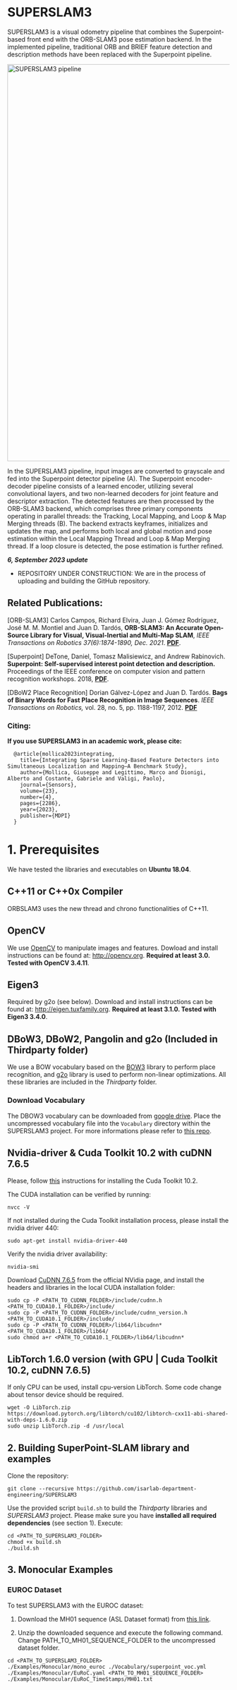# SUPERSLAM3

SUPERSLAM3 is a visual odometry pipeline that combines the Superpoint-based front end with the ORB-SLAM3 pose estimation backend. In the implemented pipeline, traditional ORB and BRIEF feature detection and description methods have been replaced with the Superpoint pipeline.

<img src="https://github.com/isarlab-department-engineering/SUPERSLAM3/assets/12141143/ffc7a731-ff20-4681-9eb7-fc004fdca6ec" alt="SUPERSLAM3 pipeline" width="900px"/>

In the SUPERSLAM3 pipeline, input images are converted to grayscale and fed into the Superpoint detector pipeline (A). The Superpoint encoder-decoder pipeline consists of a learned encoder, utilizing several convolutional layers, and two non-learned decoders for joint feature and descriptor extraction. The detected features are then processed by the ORB-SLAM3 backend, which comprises three primary components operating in parallel threads: the Tracking, Local Mapping, and Loop & Map Merging threads (B). The backend extracts keyframes, initializes and updates the map, and performs both local and global motion and pose estimation within the Local Mapping Thread and Loop & Map Merging thread. If a loop closure is detected, the pose estimation is further refined.

<!-- The [Changelog](https://https://github.com/isarlab-department-engineering/SUPERSLAM3/edit/main/README.md) describes the features of each version. -->

***6, September 2023 update***</br> 
- REPOSITORY UNDER CONSTRUCTION: We are in the process of uploading and building the GitHub repository.  </br>

<!-- - SUPERSLAM3 v1.0 is now publicly available!  </br> 
- We are currently testing the project on Ubuntu 20.04 and 22.02 with upgraded CUDA, CuDNN, and libtorch libraries. </br>-->

## Related Publications:

[ORB-SLAM3] Carlos Campos, Richard Elvira, Juan J. Gómez Rodríguez, José M. M. Montiel and Juan D. Tardós, **ORB-SLAM3: An Accurate Open-Source Library for Visual, Visual-Inertial and Multi-Map SLAM**, *IEEE Transactions on Robotics 37(6):1874-1890, Dec. 2021*. **[PDF](https://arxiv.org/abs/2007.11898)**.

[Superpoint] DeTone, Daniel, Tomasz Malisiewicz, and Andrew Rabinovich. **Superpoint: Self-supervised interest point detection and description.** Proceedings of the IEEE conference on computer vision and pattern recognition workshops. 2018, **[PDF](https://arxiv.org/abs/1712.07629v4)**.

[DBoW2 Place Recognition] Dorian Gálvez-López and Juan D. Tardós. **Bags of Binary Words for Fast Place Recognition in Image Sequences**. *IEEE Transactions on Robotics,* vol. 28, no. 5, pp. 1188-1197, 2012. **[PDF](http://doriangalvez.com/php/dl.php?dlp=GalvezTRO12.pdf)**

### Citing:

**If you use SUPERSLAM3 in an academic work, please cite:**
```
  @article{mollica2023integrating,
    title={Integrating Sparse Learning-Based Feature Detectors into Simultaneous Localization and Mapping—A Benchmark Study},
    author={Mollica, Giuseppe and Legittimo, Marco and Dionigi, Alberto and Costante, Gabriele and Valigi, Paolo},
    journal={Sensors},
    volume={23},
    number={4},
    pages={2286},
    year={2023},
    publisher={MDPI}
  }
```
# 1. Prerequisites
We have tested the libraries and executables on **Ubuntu 18.04**.

## C++11 or C++0x Compiler
ORBSLAM3 uses the new thread and chrono functionalities of C++11.

## OpenCV
We use [OpenCV](http://opencv.org) to manipulate images and features. Dowload and install instructions can be found at: http://opencv.org. **Required at least 3.0. Tested with OpenCV 3.4.11**.

## Eigen3
Required by g2o (see below). Download and install instructions can be found at: http://eigen.tuxfamily.org. **Required at least 3.1.0. Tested with Eigen3 3.4.0**.

## DBoW3, DBoW2, Pangolin and g2o (Included in Thirdparty folder)
We use a BOW vocabulary based on the [BOW3](https://github.com/rmsalinas/DBow3) library to perform place recognition, and [g2o](https://github.com/RainerKuemmerle/g2o) library is used to perform non-linear optimizations. All these libraries are included in the *Thirdparty* folder.

### Download Vocabulary
The DBOW3 vocabulary can be downloaded from [google drive](https://drive.google.com/file/d/1p1QEXTDYsbpid5ELp3IApQ8PGgm_vguC/view?usp=sharing). Place the uncompressed vocabulary file into the `Vocabulary` directory within the SUPERSLAM3 project. 
For more informations please refer to [this repo](https://github.com/KinglittleQ/SuperPoint_SLAM/tree/master).

## Nvidia-driver & Cuda Toolkit 10.2 with cuDNN 7.6.5
Please, follow [this](https://developer.nvidia.com/cuda-10.2-download-archive) instructions for installing the Cuda Toolkit 10.2.

The CUDA installation can be verified by running:
``` shell
nvcc -V
```

If not installed during the Cuda Toolkit installation process, please install the nvidia driver 440:
``` shell
sudo apt-get install nvidia-driver-440
```

Verify the nvidia driver availability:
``` shell
nvidia-smi
```

Download [CuDNN 7.6.5](https://developer.nvidia.com/compute/machine-learning/cudnn/secure/7.6.5.32/Production/10.2_20191118/Ubuntu18_04-x64/libcudnn7-dev_7.6.5.32-1%2Bcuda10.2_amd64.deb) from the official NVidia page, and install the headers and libraries in the local CUDA installation folder:

``` shell
sudo cp -P <PATH_TO_CUDNN_FOLDER>/include/cudnn.h <PATH_TO_CUDA10.1_FOLDER>/include/
sudo cp -P <PATH_TO_CUDNN_FOLDER>/include/cudnn_version.h <PATH_TO_CUDA10.1_FOLDER>/include/
sudo cp -P <PATH_TO_CUDNN_FOLDER>/lib64/libcudnn* <PATH_TO_CUDA10.1_FOLDER>/lib64/
sudo chmod a+r <PATH_TO_CUDA10.1_FOLDER>/lib64/libcudnn*	
```

## LibTorch 1.6.0 version (with GPU | Cuda Toolkit 10.2, cuDNN 7.6.5)
If only CPU can be used, install cpu-version LibTorch. Some code change about tensor device should be required.

```shell
wget -O LibTorch.zip https://download.pytorch.org/libtorch/cu102/libtorch-cxx11-abi-shared-with-deps-1.6.0.zip
sudo unzip LibTorch.zip -d /usr/local
```

## 2. Building SuperPoint-SLAM library and examples
Clone the repository:
```shell
git clone --recursive https://github.com/isarlab-department-engineering/SUPERSLAM3
```

Use the provided script `build.sh` to build the *Thirdparty* libraries and *SUPERSLAM3* project. Please make sure you have **installed all required dependencies** (see section 1). Execute:

```shell
cd <PATH_TO_SUPERSLAM3_FOLDER>
chmod +x build.sh
./build.sh
```

## 3. Monocular Examples
### EUROC Dataset
To test SUPERSLAM3 with the EUROC dataset:

1) Download the MH01 sequence (ASL Dataset format) from [this link](http:https://projects.asl.ethz.ch/datasets/doku.php?id=kmavvisualinertialdatasets#downloads).

2) Unzip the downloaded sequence and execute the following command. Change PATH_TO_MH01_SEQUENCE_FOLDER to the uncompressed dataset folder.

```shell
cd <PATH_TO_SUPERSLAM3_FOLDER>
./Examples/Monocular/mono_euroc ./Vocabulary/superpoint_voc.yml ./Examples/Monocular/EuRoC.yaml <PATH_TO_MH01_SEQUENCE_FOLDER> ./Examples/Monocular/EuRoC_TimeStamps/MH01.txt
```
